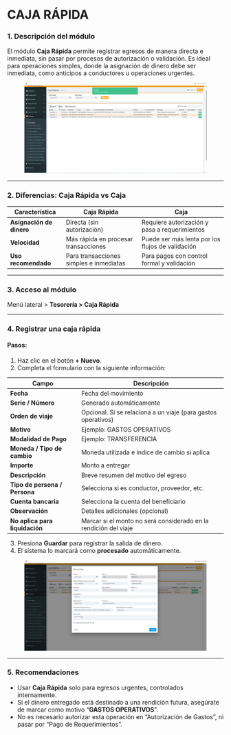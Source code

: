# CAJA RÁPIDA

### 1. Descripción del módulo

El módulo **Caja Rápida** permite registrar egresos de manera directa e inmediata, sin pasar por procesos de autorización o validación. Es ideal para operaciones simples, donde la asignación de dinero debe ser inmediata, como anticipos a conductores u operaciones urgentes.

<figure><img src="../../../.gitbook/assets/image (19).png" alt=""><figcaption></figcaption></figure>

***

### 2. Diferencias: Caja Rápida vs Caja&#x20;

| Característica           | Caja Rápida                             | Caja                                             |
| ------------------------ | --------------------------------------- | ------------------------------------------------ |
| **Asignación de dinero** | Directa (sin autorización)              | Requiere autorización y pasa a requerimientos    |
| **Velocidad**            | Más rápida en procesar transacciones    | Puede ser más lenta por los flujos de validación |
| **Uso recomendado**      | Para transacciones simples e inmediatas | Para pagos con control formal y validación       |

***

### 3. Acceso al módulo

Menú lateral > **Tesorería > Caja Rápida**

***

### 4. Registrar una caja rápida

#### Pasos:

1. Haz clic en el botón **+ Nuevo**.
2. Completa el formulario con la siguiente información:

| Campo                          | Descripción                                                      |
| ------------------------------ | ---------------------------------------------------------------- |
| **Fecha**                      | Fecha del movimiento                                             |
| **Serie / Número**             | Generado automáticamente                                         |
| **Orden de viaje**             | Opcional. Si se relaciona a un viaje (para gastos operativos)    |
| **Motivo**                     | Ejemplo: GASTOS OPERATIVOS                                       |
| **Modalidad de Pago**          | Ejemplo: TRANSFERENCIA                                           |
| **Moneda / Tipo de cambio**    | Moneda utilizada e índice de cambio si aplica                    |
| **Importe**                    | Monto a entregar                                                 |
| **Descripción**                | Breve resumen del motivo del egreso                              |
| **Tipo de persona / Persona**  | Selecciona si es conductor, proveedor, etc.                      |
| **Cuenta bancaria**            | Selecciona la cuenta del beneficiario                            |
| **Observación**                | Detalles adicionales (opcional)                                  |
| **No aplica para liquidación** | Marcar si el monto no será considerado en la rendición del viaje |

3. Presiona **Guardar** para registrar la salida de dinero.
4. El sistema lo marcará como **procesado** automáticamente.

<figure><img src="../../../.gitbook/assets/image (18).png" alt=""><figcaption></figcaption></figure>

***

### 5. Recomendaciones

* Usar **Caja Rápida** solo para egresos urgentes, controlados internamente.
* Si el dinero entregado está destinado a una rendición futura, asegúrate de marcar como motivo “**GASTOS OPERATIVOS**”.
* No es necesario autorizar esta operación en “Autorización de Gastos”, ni pasar por “Pago de Requerimientos”.
